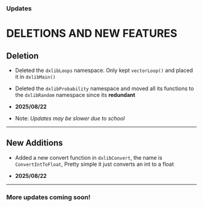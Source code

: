 ### Updates

# DELETIONS AND NEW FEATURES

## **Deletion**
- Deleted the `dxlibLoops` namespace. Only kept `vectorLoop()` and placed it in `dxlibMain()`
- Deleted the `dxlibProbability` namespace and moved all its functions to the `dxlibRandom` namespace since its **redundant**

- **2025/08/22**
- Note: *Updates may be slower due to school*

---

## **New Additions**
- Added a new convert function in `dxlibConvert`, the name is `ConvertIntToFloat`, Pretty simple it just converts an int to a float

- **2025/08/22**

---

### More updates coming soon!

